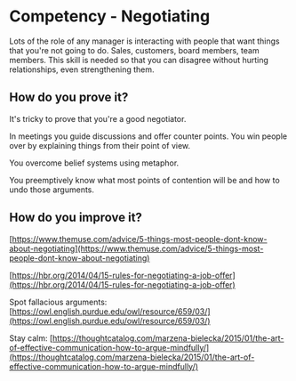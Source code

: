 # Competency - Negotiating

Lots of the role of any manager is interacting with people that want things that you're not going to do.  Sales, customers, board members, team members.  This skill is needed so that you can disagree without hurting relationships, even strengthening them.

## How do you prove it?

It's tricky to prove that you're a good negotiator.  

In meetings you guide discussions and offer counter points.  You win people over by explaining things from their point of view.

You overcome belief systems using metaphor.

You preemptively know what most points of contention will be and how to undo those arguments.

## How do you improve it?

[https://www.themuse.com/advice/5-things-most-people-dont-know-about-negotiating](https://www.themuse.com/advice/5-things-most-people-dont-know-about-negotiating)

[https://hbr.org/2014/04/15-rules-for-negotiating-a-job-offer](https://hbr.org/2014/04/15-rules-for-negotiating-a-job-offer)

Spot fallacious arguments: [https://owl.english.purdue.edu/owl/resource/659/03/](https://owl.english.purdue.edu/owl/resource/659/03/)

Stay calm: [https://thoughtcatalog.com/marzena-bielecka/2015/01/the-art-of-effective-communication-how-to-argue-mindfully/](https://thoughtcatalog.com/marzena-bielecka/2015/01/the-art-of-effective-communication-how-to-argue-mindfully/)

